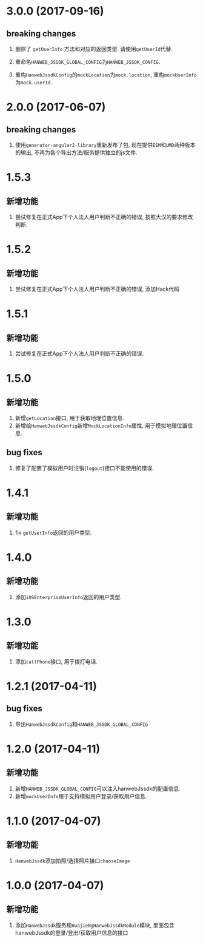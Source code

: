 ﻿# 3.0.0 (2017-09-16)

## breaking changes

1. 删除了 `getUserInfo` 方法和对应的返回类型. 请使用`getUserId`代替.

2. 重命名`HANWEB_JSSDK_GLOBAL_CONFIG`为`HANWEB_JSSDK_CONFIG`.

3. 重构`HanwebJssdkConfig`的`mockLocation`为`mock.location`, 重构`mockUserInfo`为`mock.userId`.

# 2.0.0 (2017-06-07)

## breaking changes

1. 使用`generator-angular2-library`重新发布了包, 现在提供`ESM`和`UMD`两种版本的输出, 不再为各个导出方法/服务提供独立的js文件.

# 1.5.3

## 新增功能

1. 尝试修复在正式App下个人法人用户判断不正确的错误, 按照大汉的要求修改判断.

# 1.5.2

## 新增功能

1. 尝试修复在正式App下个人法人用户判断不正确的错误, 添加Hack代码

# 1.5.1

## 新增功能

1. 尝试修复在正式App下个人法人用户判断不正确的错误.

# 1.5.0

## 新增功能

1. 新增`getLocation`接口, 用于获取地理位置信息.
2. 新增给`HanwebJssdkConfig`新增`MockLocationInfo`属性, 用于模拟地理位置信息.

## bug fixes

1. 修复了配置了模拟用户时注销(`logout`)接口不能使用的错误.

# 1.4.1

## 新增功能

1. fix `getUserInfo`返回的用户类型.

# 1.4.0

## 新增功能

1. 添加`iOSEnterpriseUserInfo`返回的用户类型.

# 1.3.0

## 新增功能

1. 添加`callPhone`接口, 用于拨打电话.

# 1.2.1 (2017-04-11)

## bug fixes

1. 导出`HanwebJssdkConfig`和`HANWEB_JSSDK_GLOBAL_CONFIG`

# 1.2.0 (2017-04-11)

## 新增功能

1. 新增`HANWEB_JSSDK_GLOBAL_CONFIG`可以注入hanwebJssdk的配置信息.
2. 新增`mockUserInfo`用于支持模拟用户登录/获取用户信息.

# 1.1.0 (2017-04-07)

## 新增功能

1. `HanwebJssdk`添加拍照/选择照片接口`chooseImage`

# 1.0.0 (2017-04-07)

## 新增功能

1. 添加`HanwebJssdk`服务和`HuajieNgHanwebJssdkModule`模块, 里面包含hanwebJssdk的登录/登出/获取用户信息的接口